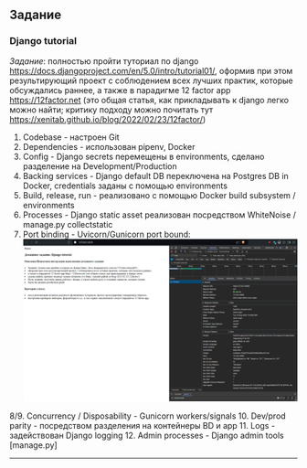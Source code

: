 ## Задание
### Django tutorial

*Задание*: полностью пройти туториал по django https://docs.djangoproject.com/en/5.0/intro/tutorial01/, оформив при этом результирующий проект с соблюдением всех лучших практик, которые обсуждались раннее, а также в парадигме 12 factor app https://12factor.net (это общая статья, как прикладывать к django легко можно найти; критику подходу можно почитать тут https://xenitab.github.io/blog/2022/02/23/12factor/)

1. Codebase - настроен Git
2. Dependencies - использован pipenv, Docker
3. Config - Django secrets перемещены в environments, сделано разделение на Development/Production
4. Backing services - Django default DB переключена на Postgres DB in Docker, credentials заданы с помощью environments
5. Build, release, run - реализовано с помощью Docker build subsystem / environments
6. Processes - Django static asset реализован посредством WhiteNoise / manage.py collectstatic
7. Port binding - Uvicorn/Gunicorn port bound:
![Главная страница](mysite_1.png "Главная страница")

8/9. Concurrency / Disposability - Gunicorn workers/signals
10. Dev/prod parity - посредством разделения на контейнеры BD и app
11. Logs - задействован Django logging
12. Admin processes - Django admin tools [manage.py]

***

